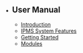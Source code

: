 - ## User Manual
    - [Introduction](/{{route}}/{{version}}/introduction)
    - [IPMS System Features](/{{route}}/{{version}}/features)
    - [Getting Started](/{{route}}/{{version}}/getting-started)
    - [Modules](/{{route}}/{{version}}/modules)
